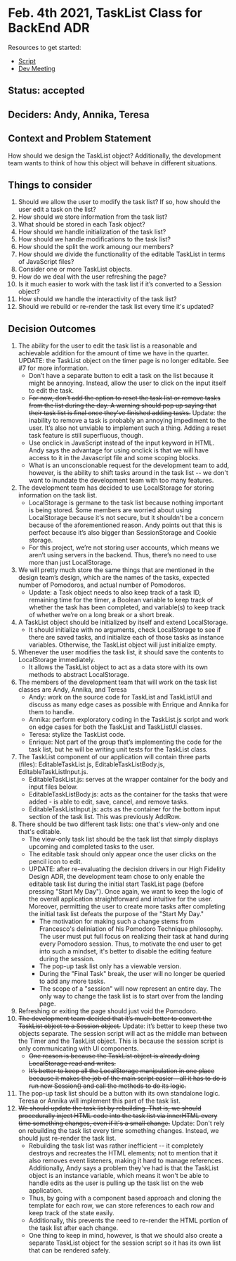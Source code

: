 # Feb. 4th 2021, TaskList Class for BackEnd ADR

Resources to get started:

- [Script](https://github.com/DonaldWolfson/cse110-w21-group29/blob/main/source/js/TaskListUI.js)
- [Dev Meeting](https://github.com/DonaldWolfson/cse110-w21-group29/blob/main/admin/meetings/020421-dev.md)

## Status: accepted

## Deciders: Andy, Annika, Teresa

## Context and Problem Statement

How should we design the TaskList object? Additionally, the development team wants to think of how this object will behave in different situations.

## Things to consider

1.	Should we allow the user to modify the task list? If so, how should the user edit a task on the list?
2.	How should we store information from the task list?
3.	What should be stored in each Task object?
4.	How should we handle initialization of the task list?
5.	How should we handle modifications to the task list?
6.	How should the split the work amoung our members?
7.	How should we divide the functionality of the editable TaskList in terms of JavaScript files?
8.	Consider one or more TaskList objects.
9.	How do we deal with the user refreshing the page?
10.	Is it much easier to work with the task list if it’s converted to a Session object?
11.	How should we handle the interactivity of the task list?
12.	Should we rebuild or re-render the task list every time it's updated?

## Decision Outcomes

1.	The ability for the user to edit the task list is a reasonable and achievable addition for the amount of time we have in the quarter. UPDATE: the TaskList object on the timer page is no longer editable. See #7 for more information.
    - Don’t have a separate button to edit a task on the list because it might be annoying. Instead, allow the user to click on the input itself to edit the task.
    - ~~For now, don’t add the option to reset the task list or remove tasks from the list during the day. A warning should pop up saying that their task list is final once they’ve finished adding tasks.~~ Update: the inability to remove a task is probably an annoying impediment to the user. It’s also not unviable to implement such a thing. Adding a reset task feature is still superfluous, though.
    - Use onclick in JavaScript instead of the input keyword in HTML. Andy says the advantage for using onclick is that we will have access to it in the Javascript file and some scoping blocks.
    - What is an unconscionable request for the development team to add, however, is the ability to shift tasks around in the task list -- we don't want to inundate the development team with too many features.
2. The development team has decided to use LocalStorage for storing information on the task list.
    - LocalStorage is germane to the task list because nothing important is being stored. Some members are worried about using LocalStorage because it's not secure, but it shouldn't be a concern because of the aforementioned reason. Andy points out that this is perfect because it’s also bigger than SessionStorage and Cookie storage. 
    - For this project, we’re not storing user accounts, which means we aren’t using servers in the backend. Thus, there’s no need to use more than just LocalStorage.
3. We will pretty much store the same things that are mentioned in the design team’s design, which are the names of the tasks, expected number of Pomodoros, and actual number of Pomodoros.
    - Update: a Task object needs to also keep track of a task ID, remaining time for the timer, a Boolean variable to keep track of whether the task has been completed, and variable(s) to keep track of whether we’re on a long break or a short break. 
4. A TaskList object should be initialized by itself and extend LocalStorage.
    - It should initialize with no arguments, check LocalStorage to see if there are saved tasks, and initialize each of those tasks as instance variables. Otherwise, the TaskList object will just initialize empty.
5. Whenever the user modifies the task list, it should save the contents to LocalStorage immediately.
    - It allows the TaskList object to act as a data store with its own methods to abstract LocalStorage.
6. The members of the development team that will work on the task list classes are Andy, Annika, and Teresa
    - Andy: work on the source code for TaskList and TaskListUI and discuss as many edge cases as possible with Enrique and Annika for them to handle.
    - Annika: perform exploratory coding in the TaskList.js script and work on edge cases for both the TaskList and TaskListUI classes.
    - Teresa: stylize the TaskList code.
    - Enrique: Not part of the group that’s implementing the code for the task list, but he will be writing unit tests for the TaskList class.
7. The TaskList component of our application will contain three parts (files): EditableTaskList.js, EditableTaskListBody.js, EditableTaskListInput.js.
    - EditableTaskList.js: serves at the wrapper container for the body and input files below.
    - EditableTaskListBody.js: acts as the container for the tasks that were added - is able to edit, save, cancel, and remove tasks.
    - EditableTaskListInput.js: acts as the container for the bottom input section of the task list. This was previously AddRow.
9. There should be two different task lists: one that's view-only and one that's editable.
    - The view-only task list should be the task list that simply displays upcoming and completed tasks to the user.
    - The editable task should only appear once the user clicks on the pencil icon to edit.
    -  UPDATE: after re-evaluating the decision drivers in our High Fidelity Design ADR, the development team chose to only enable the editable task list during the initial start TaskList page (before pressing "Start My Day"). Once again, we want to keep the logic of the overall application straightforward and intuitive for the user. Moreover, permitting the user to create more tasks after completing the initial task list defeats the purpose of the "Start My Day."
        -  The motivation for making such a change stems from Francesco's deliniation of his Pomodoro Technique philosophy. The user must put full focus on realizing their task at hand during every Pomodoro session. Thus, to motivate the end user to get into such a mindset, it's better to disable the editing feature during the session.
        - The pop-up task list only has a viewable version.
        - During the "Final Task" break, the user will no longer be queried to add any more tasks.
        - The scope of a "session" will now represent an entire day. The only way to change the task list is to start over from the landing page.
10. Refreshing or exiting the page should just void the Pomodoro.
11. ~~The development team decided that it’s much better to convert the TaskList object to a Session object.~~ Update: it’s better to keep these two objects separate. The session script will act as the middle man between the Timer and the TaskList object. This is because the session script is only communicating with UI components.
    - ~~One reason is because the TaskList object is already doing LocalStorage read and writes.~~
    - ~~It’s better to keep all the LocalStorage manipulation in one place because it makes the job of the main script easier – all it has to do is run new Session() and call the methods to do its logic.~~
12. The pop-up task list should be a button with its own standalone logic. Teresa or Annika will implement this part of the task list.
13. ~~We should update the task list by rebuilding. That is, we should procedurally inject HTML code into the task list via innerHTML every time something changes, even if it's a small change.~~ Update: Don't rely on rebuilding the task list every time something changes. Instead, we should just re-render the task list.
    - Rebuilding the task list was rather inefficient -- it completely destroys and recreates the HTML elements; not to mention that it also removes event listeners, making it hard to manage references. Additionally, Andy says a problem they've had is that the TaskList object is an instance variable, which means it won't be able to handle edits as the user is pulling up the task list on the web application.
    - Thus, by going with a component based approach and cloning the template for each row, we can store references to each row and keep track of the state easily.
    - Additionally, this prevents the need to re-render the HTML portion of the task list after each change.
    - One thing to keep in mind, however, is that we should also create a separate TaskList object for the session script so it has its own list that can be rendered safely.
